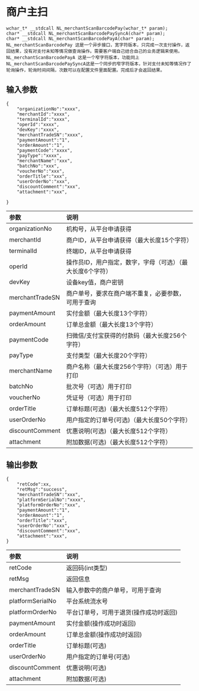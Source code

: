 # 商户主扫

```
wchar_t* __stdcall NL_merchantScanBarcodePay(wchar_t* param);
char* __stdcall NL_merchantScanBarcodePaySyncA(char* param);
char* __stdcall NL_merchantScanBarcodePayA(char* param);
NL_merchantScanBarcodePay 这是一个异步接口，宽字符版本，只完成一次支付操作，返回结果，没有对支付未知等情况做查询操作。需要客户端自己结合自己的业务逻辑来使用。
NL_merchantScanBarcodePayA 这是一个窄字符版本，功能同上
NL_merchantScanBarcodePaySyncA这是一个同步的窄字符版本，针对支付未知等情况作了轮询操作，轮询时间间隔，次数可以在配置文件里面配置。完成后才会返回结果。
```

## 输入参数

```
{
    "organizationNo":"xxxx",
    "merchantId":"xxxx",
    "terminalId":"xxxx",
    "operId":"xxxx",
    "devKey":"xxxx",
    "merchantTradeSN":"xxxx",
    "paymentAmount":"1",
    "orderAmount":"1",
    "paymentCode":"xxxx",
    "payType":"xxxx",
    "merchantName":"xxx",
    "batchNo":"xxx",
    "voucherNo":"xxx",
    "orderTitle":"xxx",
    "userOrderNo":"xxx",
    "discountComment":"xxx",
    "attachment":"xxx",

}
```

| **参数** | **说明** |
| :--- | :--- |
| organizationNo | 机构号，从平台申请获得 |
| merchantId | 商户ID，从平台申请获得（最大长度15个字符） |
| terminalId | 终端ID，从平台申请获得 |
| operId | 操作员ID，用户指定，数字，字母（可选）（最大长度6个字符） |
| devKey | 设备key值，商户密钥 |
| merchantTradeSN | 商户单号，要求在商户端不重复，必要参数，可用于查询 |
| paymentAmount | 实付金额（最大长度13个字符） |
| orderAmount | 订单总金额（最大长度13个字符） |
| paymentCode | 扫微信/支付宝获得的付款码（最大长度256个字符） |
| payType | 支付类型（最大长度20个字符） |
| merchantName | 商户名称（最大长度256个字符）（可选）用于打印 |
| batchNo | 批次号（可选）用于打印 |
| voucherNo | 凭证号（可选）用于打印 |
| orderTitle | 订单标题\(可选\)（最大长度512个字符） |
| userOrderNo | 用户指定的订单号\(可选\)（最大长度50个字符） |
| discountComment | 优惠说明\(可选\)（最大长度512个字符） |
| attachment | 附加数据\(可选\)（最大长度512个字符） |

## 输出参数

```
{
    "retCode":xx,
    "retMsg":"success",
    "merchantTradeSN":"xxx",
    "platformSerialNo":"xxxx",
    "platformOrderNo":"xxx",
    "paymentAmount":"1",
    "orderAmount":"1",
    "orderTitle":"xxx",
    "userOrderNo":"xxx",
    "discountComment":"xxx",
    "attachment":"xxx",
}
```

| **参数** | **说明** |
| :--- | :--- |
| retCode | 返回码\(int类型\) |
| retMsg | 返回信息 |
| merchantTradeSN | 输入参数中的商户单号，可用于查询 |
| platformSerialNo | 平台系统流水号 |
| platformOrderNo | 平台订单号，可用于退货\(操作成功时返回\) |
| paymentAmount | 实付金额\(操作成功时返回\) |
| orderAmount | 订单总金额\(操作成功时返回\) |
| orderTitle | 订单标题\(可选\) |
| userOrderNo | 用户指定的订单号\(可选\) |
| discountComment | 优惠说明\(可选\) |
| attachment | 附加数据\(可选\) |



